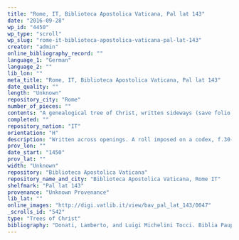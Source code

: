 ```yaml
---
title: "Rome, IT, Biblioteca Apostolica Vaticana, Pal lat 143"
date: "2016-09-28"
wp_id: "4450"
wp_type: "scroll"
wp_slug: "rome-it-biblioteca-apostolica-vaticana-pal-lat-143"
creator: "admin"
online_bibliography_record: ""
language_1: "German"
language_2: ""
lib_lon: ""
meta_title: "Rome, IT, Biblioteca Apostolica Vaticana, Pal lat 143"
date_quality: ""
length: "Unknown"
repository_city: "Rome"
number_of_pieces: ""
contents: "A genealogical tree of Christ, written sideways (save folio 30r), headed “Dis ist ein baum indem man lichtlich des biblisthen hystorien geschicht in gedencken mag.”"
completed: ""
repository_nation: "IT"
orientation: "H"
description: "Written across openings. A roll imposed on a codex, f.30-40, on paper."
prov_lon: ""
date_start: "1450"
prov_lat: ""
width: "Unknown"
repository: "Biblioteca Apostolica Vaticana"
repository_name_and_city: "Biblioteca Apostolica Vaticana, Rome IT"
shelfmark: "Pal lat 143"
provenance: "Unknown Provenance"
lib_lat: ""
online_images: "http://digi.vatlib.it/view/bav_pal_lat_143/0047"
_scrolls_id: "542"
type: "Trees of Christ"
bibliography: "Donati, Lamberto, and Luigi Michelini Tocci. Biblia Pauperum: Riproduzione Del Codice Palatino Latino 143. Vol. 4. Codices E Vaticanis Selecti. Series Minor. Città del Vaticano: Biblioteca apostolica vaticana, 1979.<br/> Lobrichon, Guy. “Le Bibbie Ad Immagini Secoli XII-XV.” In Forme E Modelli Della Tradizione Manoscritta Della Bibbia: A Cura Di Paolo Cherubini, 423–58. Littera Antiqua 13. Città del Vaticano: Scuola Vaticana di Paleografia, Diplomatica e Archivistica, 2005. p.451."
---
```



